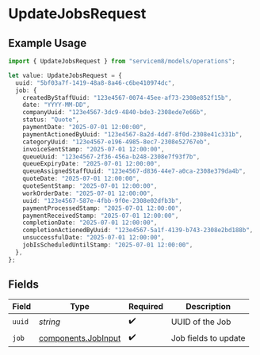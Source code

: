 # UpdateJobsRequest

## Example Usage

```typescript
import { UpdateJobsRequest } from "servicem8/models/operations";

let value: UpdateJobsRequest = {
  uuid: "5bf03a7f-1419-48a8-8a46-c6be410974dc",
  job: {
    createdByStaffUuid: "123e4567-0074-45ee-af73-2308e852f15b",
    date: "YYYY-MM-DD",
    companyUuid: "123e4567-3dc9-4840-bde3-2308ede7e66b",
    status: "Quote",
    paymentDate: "2025-07-01 12:00:00",
    paymentActionedByUuid: "123e4567-8a2d-4dd7-8f0d-2308e41c331b",
    categoryUuid: "123e4567-e196-4985-8ec7-2308e52767eb",
    invoiceSentStamp: "2025-07-01 12:00:00",
    queueUuid: "123e4567-2f36-456a-b248-2308e7f93f7b",
    queueExpiryDate: "2025-07-01 12:00:00",
    queueAssignedStaffUuid: "123e4567-d836-44e7-a0ca-2308e379da4b",
    quoteDate: "2025-07-01 12:00:00",
    quoteSentStamp: "2025-07-01 12:00:00",
    workOrderDate: "2025-07-01 12:00:00",
    uuid: "123e4567-587e-4fbb-9f0e-2308e02dfb3b",
    paymentProcessedStamp: "2025-07-01 12:00:00",
    paymentReceivedStamp: "2025-07-01 12:00:00",
    completionDate: "2025-07-01 12:00:00",
    completionActionedByUuid: "123e4567-5a1f-4139-b743-2308e2bd188b",
    unsuccessfulDate: "2025-07-01 12:00:00",
    jobIsScheduledUntilStamp: "2025-07-01 12:00:00",
  },
};
```

## Fields

| Field                                                      | Type                                                       | Required                                                   | Description                                                |
| ---------------------------------------------------------- | ---------------------------------------------------------- | ---------------------------------------------------------- | ---------------------------------------------------------- |
| `uuid`                                                     | *string*                                                   | :heavy_check_mark:                                         | UUID of the Job                                            |
| `job`                                                      | [components.JobInput](../../models/components/jobinput.md) | :heavy_check_mark:                                         | Job fields to update                                       |
